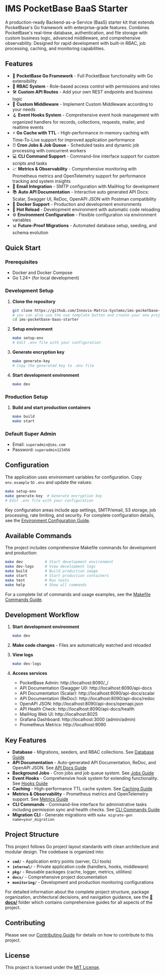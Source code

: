 # IMS PocketBase BaaS Starter

A production-ready Backend-as-a-Service (BaaS) starter kit that extends PocketBase's Go framework with enterprise-grade features. Combines PocketBase's real-time database, authentication, and file storage with custom business logic, advanced middleware, and comprehensive observability. Designed for rapid development with built-in RBAC, job processing, caching, and monitoring capabilities.

## Features

- 🚀 **PocketBase Go Framework** - Full PocketBase functionality with Go extensibility
- 🔐 **RBAC System** - Role-based access control with permissions and roles
- 🛠️ **Custom API Routes** - Add your own REST endpoints and business logic
- 🔧 **Custom Middleware** - Implement Custom Middleware according to your needs
- 🪝 **Event Hooks System** - Comprehensive event hook management with organized handlers for records, collections, requests, mailer, and realtime events
- ⚡ **Go Cache with TTL** - High-performance in-memory caching with Time-To-Live support for improved application performance
- ⏰ **Cron Jobs & Job Queue** - Scheduled tasks and dynamic job processing with concurrent workers
- 💻 **CLI Command Support** - Command-line interface support for custom scripts and tasks
- 📈 **Metrics & Observability** - Comprehensive monitoring with Prometheus metrics and OpenTelemetry support for performance tracking and system insights
- 📧 **Email Integration** - SMTP configuration with MailHog for development
- 📚 **Auto API Documentation** - Interactive auto generated API Docs: Scalar, Swagger UI, ReDoc, OpenAPI JSON with Postman compatibility
- 🐳 **Docker Support** - Production and development environments
- 🔄 **Hot Reload** - Development environment with automatic code reloading
- ⚙️ **Environment Configuration** - Flexible configuration via environment variables
- 📊 **Future-Proof Migrations** - Automated database setup, seeding, and schema evolution

## Quick Start

### Prerequisites

- Docker and Docker Compose
- Go 1.24+ (for local development)

### Development Setup

1. **Clone the repository**

   ```bash
   git clone https://github.com/Innovix-Matrix-Systems/ims-pocketbase-baas-starter.git
   # you can also use the use template button and create your onw project from this template
   cd ims-pocketbase-baas-starter
   ```

2. **Setup environment**

   ```bash
   make setup-env
   # Edit .env file with your configuration
   ```

3. **Generate encryption key**

   ```bash
   make generate-key
   # Copy the generated key to .env file
   ```

4. **Start development environment**
   ```bash
   make dev
   ```

### Production Setup

1. **Build and start production containers**
   ```bash
   make build
   make start
   ```

### Default Super Admin

- Email: `superadmin@ims.com`
- Password: `superadmin123456`

## Configuration

The application uses environment variables for configuration. Copy `env.example` to `.env` and update the values:

```bash
make setup-env
make generate-key  # Generate encryption key
# Edit .env file with your configuration
```

Key configuration areas include app settings, SMTP/email, S3 storage, job processing, rate limiting, and security. For complete configuration details, see the [Environment Configuration Guide](docs/environment-configuration.md).

## Available Commands

The project includes comprehensive Makefile commands for development and production:

```bash
make dev          # Start development environment
make dev-logs     # View development logs
make build        # Build production image
make start        # Start production containers
make test         # Run tests
make help         # Show all commands
```

For a complete list of commands and usage examples, see the [Makefile Commands Guide](docs/makefile-commands.md).

## Development Workflow

1. **Start development environment**

   ```bash
   make dev
   ```

2. **Make code changes** - Files are automatically watched and reloaded

3. **View logs**

   ```bash
   make dev-logs
   ```

4. **Access services**
   - PocketBase Admin: http://localhost:8090/\_/
   - API Documentation (Swagger UI): http://localhost:8090/api-docs
   - API Documentation (Scalar): http://localhost:8090/api-docs/scalar
   - API Documentation (ReDoc): http://localhost:8090/api-docs/redoc
   - OpenAPI JSON: http://localhost:8090/api-docs/openapi.json
   - API Health Check: http://localhost:8090/api-docs/health
   - MailHog Web UI: http://localhost:8025
   - Grafana Dashboard: http://localhost:3000 (admin/admin)
   - Prometheus Metrics: http://localhost:9090

## Key Features

- **Database** - Migrations, seeders, and RBAC collections. See [Database Guide](docs/migrations.md)
- **API Documentation** - Auto-generated API Documentation, ReDoc, and OpenAPI JSON. See [API Docs Guide](docs/apidoc.md)
- **Background Jobs** - Cron jobs and job queue system. See [Jobs Guide](docs/cron-jobs.md)
- **Event Hooks** - Comprehensive hook system for extending functionality. See [Hooks Guide](docs/hooks.md)
- **Caching** - High-performance TTL cache system. See [Caching Guide](docs/caching.md)
- **Metrics & Observability** - Prometheus metrics and OpenTelemetry support. See [Metrics Guide](docs/metrics.md)
- **CLI Commands** - Command-line interface for administrative tasks including permission sync and health checks. See [CLI Commands Guide](docs/cli-commands.md)
- **Migration CLI** - Generate migrations with `make migrate-gen name=your_migration`

## Project Structure

This project follows Go project layout standards with clean architecture and modular design. The codebase is organized into:

- **`cmd/`** - Application entry points (server, CLI tools)
- **`internal/`** - Private application code (handlers, hooks, middleware)
- **`pkg/`** - Reusable packages (cache, logger, metrics, utilities)
- **`docs/`** - Comprehensive project documentation
- **`monitoring/`** - Development and production monitoring configurations

For detailed information about the complete project structure, package organization, architectural decisions, and navigation guidance, see the **[📁 docs/](docs/)** folder which contains comprehensive guides for all aspects of the project.

## Contributing

Please see our [Contributing Guide](CONTRIBUTING.md) for details on how to contribute to this project.

## License

This project is licensed under the [MIT License](LICENSE.md).

